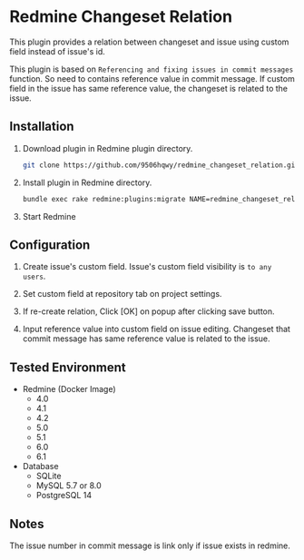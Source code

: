 # Redmine Changeset Relation

This plugin provides a relation between changeset and issue using custom field instead of issue's id.

This plugin is based on `Referencing and fixing issues in commit messages` function.
So need to contains reference value in commit message.
If custom field in the issue has same reference value, the changeset is related to the issue.

## Installation

1. Download plugin in Redmine plugin directory.

   ```sh
   git clone https://github.com/9506hqwy/redmine_changeset_relation.git
   ```

2. Install plugin in Redmine directory.

   ```sh
   bundle exec rake redmine:plugins:migrate NAME=redmine_changeset_relation RAILS_ENV=production
   ```

3. Start Redmine

## Configuration

1. Create issue's custom field.
   Issue's custom field visibility is `to any users`.

2. Set custom field at repository tab on project settings.

3. If re-create relation, Click [OK] on popup after clicking save button.

4. Input reference value into custom field on issue editing.
   Changeset that commit message has same reference value is related to the issue.

## Tested Environment

* Redmine (Docker Image)
  * 4.0
  * 4.1
  * 4.2
  * 5.0
  * 5.1
  * 6.0
  * 6.1
* Database
  * SQLite
  * MySQL 5.7 or 8.0
  * PostgreSQL 14

## Notes

The issue number in commit message is link only if issue exists in redmine.
